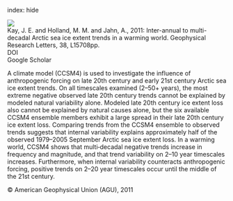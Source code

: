 index: hide

<div class="Citation">
    <div class="Citation-thumb CitationThumb-linked"  data-href="https://doi.org/10.1029/2011gl048008">
      <img src="https://static.claimspace.cloud/climate-study-static/refs/thumbs/10/Kay_et_al_2011b-thumb.png" />
    </div>

  <div class="Citation-body">
    <div class="Citation-text">Kay, J. E. and Holland, M. M. and Jahn, A., 2011: Inter-annual to multi-decadal Arctic sea ice extent trends in a warming world. <span class="Article-journal">Geophysical Research Letters, </span><span class="Article-volume">38, </span>L15708pp.</div>
    <div class="Citation-links">
      <div class="CitationLink" data-href="https://doi.org/10.1029/2011gl048008">
        <div class="CitationLink-icon CitationLink-Doi"></div>
        <div class="CitationLink-text">DOI</div>
      </div>
      <div class="CitationLink" data-href="https://scholar.google.com/scholar?q=10.1029/2011gl048008">
        <div class="CitationLink-icon CitationLink-Scholar"></div>
        <div class="CitationLink-text">Google Scholar</div>
      </div>
    </div>
  </div>
</div>

A climate model (CCSM4) is used to investigate the influence of anthropogenic forcing on late 20th century and early 21st century Arctic sea ice extent trends. On all timescales examined (2–50+ years), the most extreme negative observed late 20th century trends cannot be explained by modeled natural variability alone. Modeled late 20th century ice extent loss also cannot be explained by natural causes alone, but the six available CCSM4 ensemble members exhibit a large spread in their late 20th century ice extent loss. Comparing trends from the CCSM4 ensemble to observed trends suggests that internal variability explains approximately half of the observed 1979–2005 September Arctic sea ice extent loss. In a warming world, CCSM4 shows that multi‐decadal negative trends increase in frequency and magnitude, and that trend variability on 2–10 year timescales increases. Furthermore, when internal variability counteracts anthropogenic forcing, positive trends on 2–20 year timescales occur until the middle of the 21st century.

<div class="Citation-copy">
&copy; American Geophysical Union (AGU), 2011
</div>